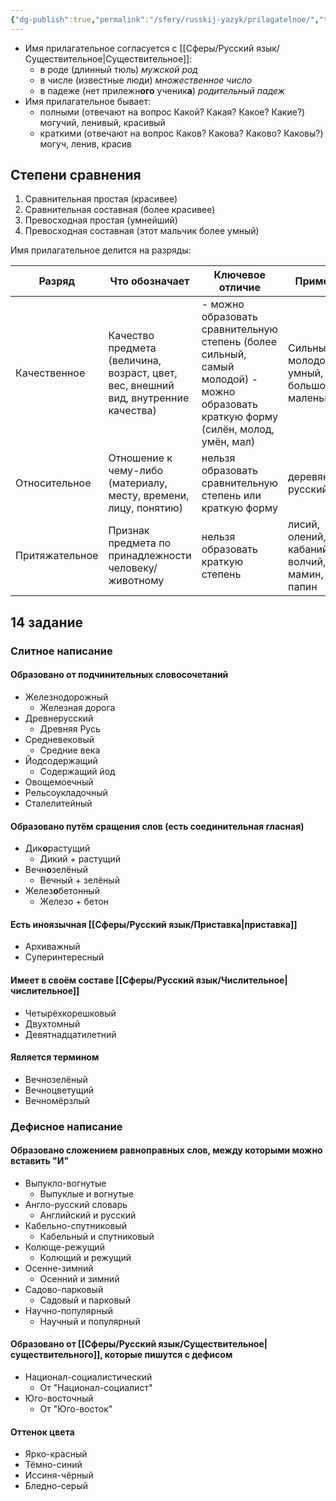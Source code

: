 ```yaml
---
{"dg-publish":true,"permalink":"/sfery/russkij-yazyk/prilagatelnoe/","tags":["Русский"]}
---
```


- Имя прилагательное согласуется с [[Сферы/Русский язык/Существительное\|Существительное]]:
    - в роде (длинный тюль) *мужской род*
    - в числе (известные люди) *множественное число*
    - в падеже (нет прилежн**ого** ученик**а**) *родительный падеж*
- Имя прилагательное бывает:
     - полными (отвечают на вопрос Какой? Какая? Какое? Какие?) могучий, ленивый, красивый
     - краткими (отвечают на вопрос Каков? Какова? Каково? Каковы?) могуч, ленив, красив
## Степени сравнения
1. Сравнительная простая (красивее)
2. Сравнительная составная (более красивее)
3. Превосходная простая (умнейший)
4. Превосходная составная (этот мальчик более умный)

Имя прилагательное делится на разряды:

| Разряд         | Что обозначает                                                                     | Ключевое отличие                                                                                                                                                  | Примеры                                      |
| -------------- | ---------------------------------------------------------------------------------- | ----------------------------------------------------------------------------------------------------------------------------------------------------------------- | -------------------------------------------- |
| Качественное   | Качество предмета (величина, возраст, цвет, вес, внешний вид, внутренние качества) | - можно образовать сравнительную степень (более сильный, самый молодой)                                - можно образовать краткую форму (силён, молод, умён, мал) | Сильный, молодой, умный, большой, маленький  |
| Относительное  | Отношение к чему-либо (материалу, месту, времени, лицу, понятию)                   | нельзя образовать сравнительную степень или краткую форму                                                                                                         | деревянный, русский                          |
| Притяжательное | Признак предмета по принадлежности человеку/животному                              | нельзя образовать краткую степень                                                                                                                                 | лисий, олений, кабаний, волчий, мамин, папин |
## 14 задание 
### Слитное написание 
#### Образовано от подчинительных словосочетаний 
- Железнодорожный 
	- Железная дорога 
- Древнерусский 
	- Древняя Русь 
- Средневековый 
	- Средние века 
- Йодсодержащий 
	- Содержащий йод
- Овощемоечный
- Рельсоукладочный 
- Сталелитейный 
#### Образовано путём сращения слов (есть соединительная гласная)
- Дик**о**растущий 
	- Дикий + растущий 
- Вечн**о**зелёный 
	- Вечный + зелёный
- Желез**о**бетонный 
	- Железо + бетон 
#### Есть иноязычная [[Сферы/Русский язык/Приставка\|приставка]] 
- Архиважный 
- Суперинтересный 
#### Имеет в своём составе [[Сферы/Русский язык/Числительное\|числительное]]
- Четырёхкорешковый 
- Двухтомный 
- Девятнадцатилетний 
#### Является термином 
- Вечнозелёный 
- Вечноцветущий 
- Вечномёрзлый 
### Дефисное написание 
#### Образовано сложением равноправных слов, между которыми можно вставить "И"
- Выпукло-вогнутые 
	- Выпуклые и вогнутые 
- Англо-русский словарь
	- Английский и русский 
- Кабельно-спутниковый 
	- Кабельный и спутниковый 
- Колюще-режущий 
	- Колющий и режущий 
- Осенне-зимний 
	- Осенний и зимний 
- Садово-парковый 
	- Садовый и парковый 
- Научно-популярный 
	- Научный и популярный 
#### Образовано от [[Сферы/Русский язык/Существительное\|существительного]], которые пишутся с дефисом 
- Национал-социалистический 
	- От "Национал-социалист"
- Юго-восточный 
	- От "Юго-восток"
#### Оттенок цвета 
- Ярко-красный 
- Тёмно-синий 
- Иссиня-чёрный 
- Бледно-серый